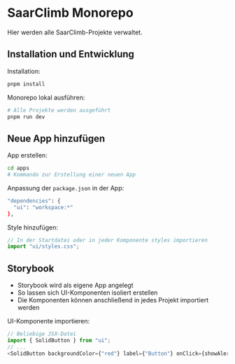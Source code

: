 # SaarClimb Monorepo

Hier werden alle SaarClimb-Projekte verwaltet.

## Installation und Entwicklung
Installation:
```sh
pnpm install
```
Monorepo lokal ausführen:
```sh
# Alle Projekte werden ausgeführt
pnpm run dev
```

## Neue App hinzufügen
App erstellen:
```sh
cd apps
# Kommando zur Erstellung einer neuen App
```
Anpassung der `package.json` in der App:
```sh
"dependencies": {
  "ui": "workspace:*"
},
```
Style hinzufügen:
```js
// In der Startdatei oder in jeder Komponente styles importieren
import "ui/styles.css"; 
```

## Storybook
- Storybook wird als eigene App angelegt
- So lassen sich UI-Komponenten isoliert erstellen
- Die Komponenten können anschließend in jedes Projekt importiert werden

UI-Komponente importieren:
```js
// Beliebige JSX-Datei
import { SolidButton } from "ui";
// ...
<SolidButton backgroundColor={"red"} label={"Button"} onClick={showAlert} primary={true} size={"medium"}/>
```